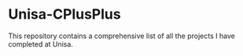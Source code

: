 # Unisa-CPlusPlus
This repository contains a comprehensive list of all the projects I have completed at Unisa.
